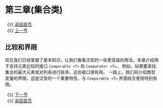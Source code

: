 # 第三章\(集合类\)

《《《 [返回首页](../../)  
《《《 [上一节](../di-er-zhang-zi-lei-xing-hua-he-tong-pei-fu-ch0200subtypingandwildcards.md-di-er-zhang-zi-lei-xing-hu/2.8-dui-tong-pei-fu-de-xian-zhi.md)

## 比较和界限

现在我们已经掌握了基本知识，让我们看看泛型的一些更高级的用法。本章介绍用于支持元素比较的接口 `Comparable <T>` 和 `Comparator <T>`。 例如，如果要查找 集合的最大元素或对列表进行排序，这些接口很有用。 一路上，我们将介绍类型变量的界限，这是泛型的一个重要特性，与 `Comparable <T>` 界面结合使用特别有用。

《《《 [下一节](3.1-ke-bi-jiao-de.md)  
《《《 [返回首页](../../)

